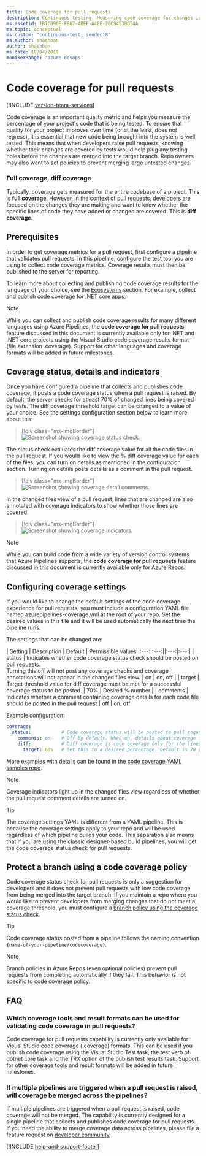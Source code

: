 ```yaml
---
title: Code coverage for pull requests
description: Continuous testing. Measuring code coverage for changes in pull requests. 
ms.assetid: 1B7C890E-FB67-4BEF-A48E-20C9453BD54A
ms.topic: conceptual 
ms.custom: "continuous-test, seodec18"
ms.author: shashban
author: shashban
ms.date: 10/04/2019
monikerRange: 'azure-devops'
---
```


# Code coverage for pull requests

[!INCLUDE [version-team-services](../includes/version-team-services.md)]

Code coverage is an important quality metric and helps you measure the percentage of your project's code that is being tested. To ensure that quality for your project improves over time (or at the least, does not regress), it is essential that new code being brought into the system is well tested. This means that when developers raise pull requests, knowing whether their changes are covered by tests would help plug any testing holes before the changes are merged into the target branch. Repo owners may also want to set policies to prevent merging large untested changes.

### Full coverage, diff coverage

Typically, coverage gets measured for the entire codebase of a project. This is **full coverage**.
However, in the context of pull requests, developers are focused on the changes they are making and want to know whether the specific lines of code they have added or changed are covered. This is **diff coverage**.

## Prerequisites

In order to get coverage metrics for a pull request, first configure a pipeline that validates pull requests. In this pipeline, configure the test tool you are using to collect code coverage metrics. Coverage results must then be published to the server for reporting. 

To learn more about collecting and publishing code coverage results for the language of your choice, see the [Ecosystems](../ecosystems/ecosystems.md) section. For example, collect and publish code coverage for [.NET core apps](../ecosystems/dotnet-core.md#collect-code-coverage).

> [!NOTE] 
> While you can collect and publish code coverage results for many different languages using Azure Pipelines, the **code coverage for pull requests** feature discussed in this document is currently available only for .NET and .NET core projects using the Visual Studio code coverage results format (file extension .coverage). Support for other languages and coverage formats will be added in future milestones.

## Coverage status, details and indicators

Once you have configured a pipeline that collects and publishes code coverage, it posts a code coverage status when a pull request is raised. By default, the server checks for atleast 70% of changed lines being covered by tests. The diff coverage threshold target can be changed to a value of your choice. See the settings configuration section below to learn more about this. 

> [!div class="mx-imgBorder"]
> ![Screenshot showing coverage status check.](media/codecoverage-for-pullrequests/coveragestatuscheck.png)

The status check evaluates the diff coverage value for all the code files in the pull request. If you would like to view the % diff coverage value for each of the files, you can turn on details as mentioned in the configuration section. Turning on details posts details as a comment in the pull request.

> [!div class="mx-imgBorder"]
> ![Screenshot showing coverage detail comments.](media/codecoverage-for-pullrequests/coverageDetailsComments.png)

In the changed files view of a pull request, lines that are changed are also annotated with coverage indicators to show whether those lines are covered.

> [!div class="mx-imgBorder"]
> ![Screenshot showing coverage indicators.](media/codecoverage-for-pullrequests/coverageIndicatorsPR.png)

> [!NOTE] 
> While you can build code from a wide variety of version control systems that Azure Pipelines supports, the **code coverage for pull requests** feature discussed in this document is currently available only for Azure Repos.

## Configuring coverage settings

If you would like to change the default settings of the code coverage experience for pull requests, you must include a configuration YAML file named azurepipelines-coverage.yml at the root of your repo. Set the desired values in this file and it will be used automatically the next time the pipeline runs.

The settings that can be changed are: 

| Setting | Description | Default | Permissible values
|:---:|:---:||:---:|:---:|
| status | Indicates whether code coverage status check should be posted on pull requests. <br/> Turning this off will not post any coverage checks and coverage annotations will not appear in the changed files view. | on | on, off |
| target | Target threshold value for diff coverage must be met for a successful coverage status to be posted. | 70% | Desired % number | 
| comments | Indicates whether a comment containing coverage details for each code file should be posted in the pull request | off | on, off

Example configuration:

```yaml
coverage:
  status:           # Code coverage status will be posted to pull requests based on targets defined below.
    comments: on    # Off by default. When on, details about coverage for each file changed will be posted as a pull request comment. 
    diff:           # Diff coverage is code coverage only for the lines changed in a pull request.
      target: 60%   # Set this to a desired percentage. Default is 70 percent
```

More examples with details can be found in the [code coverage YAML samples repo](https://github.com/microsoftdocs/codecoverage-yaml-samples).

> [!NOTE] 
> Coverage indicators light up in the changed files view regardless of whether the pull request comment details are turned on.

> [!TIP] 
> The coverage settings YAML is different from a YAML pipeline. This is because the coverage settings apply to your repo and will be used regardless of which pipeline builds your code. This separation also means that if you are using the classic designer-based build pipelines, you will get the code coverage status check for pull requests.

## Protect a branch using a code coverage policy

Code coverage status check for pull requests is only a suggestion for developers and it does not prevent pull requests with low code coverage from being merged into the target branch. If you maintain a repo where you would like to prevent developers from merging changes that do not meet a coverage threshold, you must configure a [branch policy using the coverage status check](../../repos/git/pr-status-policy.md).

> [!TIP] 
> Code coverage status posted from a pipeline follows the naming convention `{name-of-your-pipeline/codecoverage}`. 

> [!NOTE] 
> Branch policies in Azure Repos (even optional policies) prevent pull requests from completing automatically if they fail. This behavior is not specific to code coverage policy.

## FAQ

### Which coverage tools and result formats can be used for validating code coverage in pull requests?

Code coverage for pull requests capability is currently only available for Visual Studio code coverage (.coverage) formats. This can be used if you publish code coverage using the Visual Studio Test task, the test verb of dotnet core task and the TRX option of the publish test results task.
Support for other coverage tools and result formats will be added in future milestones.

### If multiple pipelines are triggered when a pull request is raised, will coverage be merged across the pipelines?

If multiple pipelines are triggered when a pull request is raised, code coverage will not be merged. The capability is currently designed for a single pipeline that collects and publishes code coverage for pull requests. 
If you need the ability to merge coverage data across pipelines, please file a feature request on [developer community](https://developercommunity.visualstudio.com/spaces/21/index.html). 

[!INCLUDE [help-and-support-footer](includes/help-and-support-footer.md)]
